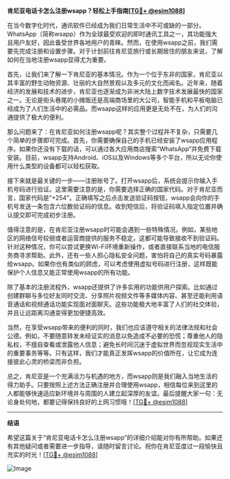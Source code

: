**肯尼亚电话卡怎么注册wsapp？轻松上手指南[[TG💪+ @esim1088](https://t.me/s/esim1088)]**

在当今数字化时代，通讯软件已经成为我们日常生活中不可或缺的一部分。WhatsApp（简称wsapp）作为全球最受欢迎的即时通讯工具之一，其功能强大且用户友好，因此备受世界各地用户的青睐。然而，在使用wsapp之前，我们需要先完成注册和设置步骤。对于计划前往肯尼亚旅行或长期居住的朋友来说，了解如何在当地注册wsapp显得尤为重要。

首先，让我们来了解一下肯尼亚的基本情况。作为一个位于东非的国家，肯尼亚以其丰富的野生动物资源、壮丽的大自然景观以及多元的文化而闻名。近年来，随着经济的发展和技术的进步，肯尼亚也逐渐成为非洲大陆上数字技术发展最快的国家之一。无论是街头巷尾的小摊贩还是高端商场里的大公司，智能手机和平板电脑已经成为了人们生活中的必需品。而wsapp这样的应用更是无处不在，为人们的沟通提供了极大的便利。

那么问题来了：在肯尼亚如何注册wsapp呢？其实整个过程并不复杂，只需要几个简单的步骤即可完成。首先，你需要确保自己的手机已经安装了wsapp应用程序。如果你还没有下载的话，可以通过各大应用商店搜索“WhatsApp”并免费下载安装。目前，wsapp支持Android、iOS以及Windows等多个平台，所以无论你使用什么类型的设备都可以轻松获取。

接下来就是最关键的一步——注册账号了。打开wsapp后，系统会提示你输入手机号码进行验证。这里需要注意的是，你需要选择正确的国家代码。对于肯尼亚而言，国家代码是“+254”。正确填写之后点击发送验证码按钮，wsapp会向你的手机号发送一条包含六位数验证码的信息。收到短信后，将验证码填入指定位置并确认提交即可完成初步注册。

值得注意的是，在肯尼亚注册wsapp时可能会遇到一些特殊情况。例如，某些地区的网络信号较弱或者运营商提供的服务不稳定，这都可能导致接收不到验证码。针对这种情况，你可以尝试更换Wi-Fi环境重新操作，或者直接联系当地的电信服务商寻求帮助。此外，还有一些人担心隐私安全问题，害怕将自己的真实号码暴露给wsapp。如果你也有类似的顾虑，可以考虑使用虚拟号码进行注册，这样既能保护个人信息又能正常使用wsapp的所有功能。

除了基本的注册流程外，wsapp还提供了许多实用的功能供用户探索。比如通过创建群聊与多位好友同时交流、分享照片视频文件等多媒体内容、甚至还能利用语音通话和视频通话功能实现面对面聊天。这些功能极大地丰富了人们的社交体验，并且让远距离沟通变得更加便捷高效。

当然，在享受wsapp带来的便利的同时，我们也应该遵守相关的法律法规和社会公德。例如，不要随意转发未经证实的消息以免造成不必要的恐慌；尊重他人的隐私权，不擅自查看或泄露他人信息；避免长时间沉迷于虚拟世界而忽视现实生活中的重要事务等等。只有这样，我们才能真正发挥wsapp的价值所在，让它成为连接彼此心灵的桥梁而非负担。

总之，肯尼亚是一个充满活力与机遇的地方，而wsapp则是我们融入当地生活的得力助手。只要按照上述方法正确注册并合理使用wsapp，相信每位来到这里的人都能够快速适应新环境并与周围的人建立起深厚的友谊。最后提醒大家一句：无论身处何地，都要记得保持良好的上网习惯哦！[[TG💪+ @esim1088](https://t.me/s/esim1088)]

---

**结语**

希望这篇关于“肯尼亚电话卡怎么注册wsapp”的详细介绍能对你有所帮助。如果还有其他疑问或者需要进一步指导，请随时留言讨论。祝你在肯尼亚度过一段愉快且充实的时光！[[TG💪+ @esim1088](https://t.me/s/esim1088)] 

![Image](https://i.postimg.cc/4NQfJmqS/Snipaste-2025-05-13-00-14-12.png)